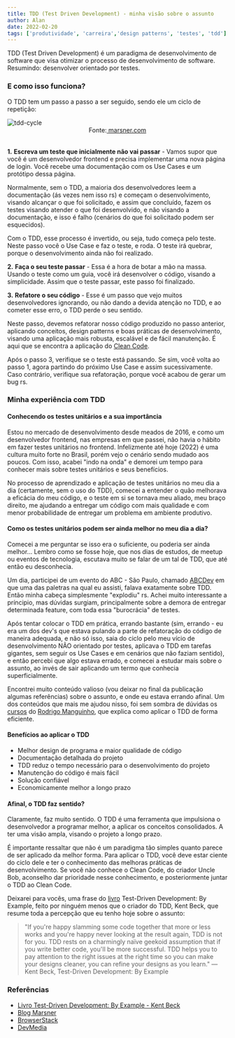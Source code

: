 ```yaml
---
title: TDD (Test Driven Development) - minha visão sobre o assunto
author: Alan
date: 2022-02-20
tags: ['produtividade', 'carreira','design patterns', 'testes', 'tdd']
---
```


<!-- Introduction to my blog post -->

TDD (Test Driven Development) é um paradigma de desenvolvimento de software que visa otimizar o processo de desenvolvimento de software. Resumindo: desenvolver orientado por testes.

### E como isso funciona?

O TDD tem um passo a passo a ser seguido, sendo ele um ciclo de repetição:

<img src="https://marsner.com/wp-content/uploads/test-driven-development-TDD.png" style="display:flex;margin:auto;" alt="tdd-cycle">
<span style="display:flex;justify-content:center;margin-bottom:2rem;">Fonte: <a href="https://marsner.com" target="_blank" rel="noopener noreferrer">&nbsp;marsner.com</a>
</span>

**1.** __Escreva um teste que inicialmente não vai passar__ - Vamos supor que você é um desenvolvedor frontend e precisa implementar uma nova página de login. Você recebe uma documentação com os Use Cases e um protótipo dessa página.

Normalmente, sem o TDD, a maioria dos desenvolvedores leem a documentação (ás vezes nem isso rs) e começam o desenvolvimento, visando alcançar o que foi solicitado, e assim que concluído, fazem os testes visando atender o que foi desenvolvido, e não visando a documentação, e isso é falho (cenários do que foi solicitado podem ser esquecidos).

Com o TDD, esse processo é invertido, ou seja, tudo começa pelo teste. Neste passo você o Use Case e faz o teste, e roda. O teste irá quebrar, porque o desenvolvimento ainda não foi realizado.

**2.** __Faça o seu teste passar__ - Essa é a hora de botar a mão na massa. Usando o teste como um guia, você irá desenvolver o código, visando a simplicidade. Assim que o teste passar, este passo foi finalizado.

**3.** __Refatore o seu código__ - Esse é um passo que vejo muitos desenvolvedores ignorando, ou não dando a devida atenção no TDD, e ao cometer esse erro, o TDD perde o seu sentido.

Neste passo, devemos refatorar nosso código produzido no passo anterior, aplicando conceitos, design patterns e boas práticas de desenvolvimento, visando uma aplicação mais robusta, escalável e de fácil manutenção. É aqui que se encontra a aplicação do [Clean Code](https://garywoodfine.com/what-is-clean-code/).

Após o passo 3, verifique se o teste está passando. Se sim, você volta ao passo 1, agora partindo do próximo Use Case e assim sucessivamente. Caso contrário, verifique sua refatoração, porque você acabou de gerar um bug rs.


### Minha experiência com TDD

#### Conhecendo os testes unitários e a sua importância


Estou no mercado de desenvolvimento desde meados de 2016, e como um desenvolvedor frontend, nas empresas em que passei, não havia o hábito em fazer testes unitários no frontend. Infelizmente até hoje (2022) é uma cultura muito forte no Brasil, porém vejo o cenário sendo mudado aos poucos. Com isso, acabei "indo na onda" e demorei um tempo para conhecer mais sobre testes unitários e seus benefícios.

No processo de aprendizado e aplicação de testes unitários no meu dia a dia (certamente, sem o uso do TDD), comecei a entender o quão melhorava a eficácia do meu código, e o teste em si se tornava meu aliado, meu braço direito, me ajudando a entregar um código com mais qualidade e com menor probabilidade de entregar um problema em ambiente produtivo.


#### Como os testes unitários podem ser ainda melhor no meu dia a dia?


Comecei a me perguntar se isso era o suficiente, ou poderia ser ainda melhor... Lembro como se fosse hoje, que nos dias de estudos, de meetup ou eventos de tecnologia, escutava muito se falar de um tal de TDD, que até então eu desconhecia.

Um dia, participei de um evento do ABC - São Paulo, chamado [ABCDev](https://abcdevelopers.org/) em que uma das paletras na qual eu assisti, falava exatamente sobre TDD. Então minha cabeça simplesmente "explodiu" rs. Achei muito interessante a príncipio, mas dúvidas surgiam, principalmente sobre a demora de entregar determinada feature, com toda essa "burocrácia" de testes.

Após tentar colocar o TDD em prática, errando bastante (sim, errando - eu era um dos dev's que estava pulando a parte de refatoração do código de maneira adequada, e não só isso, saia do ciclo pelo meu vício de desenvolvimento NÃO orientado por testes, aplicava o TDD em tarefas gigantes, sem seguir os Use Cases e em cenários que não faziam sentido), e então percebi que algo estava errado, e comecei a estudar mais sobre o assunto, ao invés de sair aplicando um termo que conhecia superficialmente.

Encontrei muito conteúdo valioso (vou deixar no final da publicação algumas referências) sobre o assunto, e onde eu estava errando afinal. Um dos conteúdos que mais me ajudou nisso, foi sem sombra de dúvidas os [cursos](https://rmanguinho.github.io/) do [Rodrigo Manguinho](https://www.linkedin.com/in/rmanguinho), que explica como aplicar o TDD de forma eficiente.

#### Benefícios ao aplicar o TDD


* Melhor design de programa e maior qualidade de código
* Documentação detalhada do projeto
* TDD reduz o tempo necessário para o desenvolvimento do projeto
* Manutenção do código é mais fácil
* Solução confiável
* Economicamente melhor a longo prazo


#### Afinal, o TDD faz sentido?


Claramente, faz muito sentido. O TDD é uma ferramenta que impulsiona o desenvolvedor a programar melhor, a aplicar os conceitos consolidados. A ter uma visão ampla, visando o projeto a longo prazo.

É importante ressaltar que não é um paradigma tão simples quanto parece de ser aplicado da melhor forma. Para aplicar o TDD, você deve estar ciente do ciclo dele e ter o conhecimento das melhoras práticas de desenvolvimento. Se você não conhece o Clean Code, do criador Uncle Bob, aconselho dar prioridade nesse conhecimento, e posteriormente juntar o TDD ao Clean Code.

Deixarei para vocês, uma frase do [livro](https://www.amazon.com.br/Test-Driven-Development-Kent-Beck/dp/0321146530/ref=asc_df_0321146530/?tag=googleshopp00-20&linkCode=df0&hvadid=379787788238&hvpos=&hvnetw=g&hvrand=3024373226955168733&hvpone=&hvptwo=&hvqmt=&hvdev=c&hvdvcmdl=&hvlocint=&hvlocphy=1001773&hvtargid=pla-448095042394&psc=1) Test-Driven Development: By Example, feito por ninguém menos que o criador do TDD, Kent Beck, que resume toda a percepção que eu tenho hoje sobre o assunto:


> "If you're happy slamming some code together that more or less works and you're happy never looking at the
>  result again, TDD is not for you. TDD rests on a charmingly naïve geekoid assumption that if you write
> better  code, you'll be more successful. TDD helps you to pay attention to the right issues at the right time
> so you  can make your designs cleaner, you can refine your designs as you learn."
> ― Kent Beck, Test-Driven Development: By Example

### Referências

* [Livro Test-Driven Development: By Example - Kent Beck](https://www.amazon.com.br/Test-Driven-Development-Kent-Beck/dp/0321146530/ref=asc_df_0321146530/?tag=googleshopp00-20&linkCode=df0&hvadid=379787788238&hvpos=&hvnetw=g&hvrand=8450874180526180247&hvpone=&hvptwo=&hvqmt=&hvdev=c&hvdvcmdl=&hvlocint=&hvlocphy=1001773&hvtargid=pla-448095042394&psc=1)
* [Blog Marsner](https://marsner.com/blog/why-test-driven-development-tdd/)
* [BrowserStack](https://www.browserstack.com/guide/what-is-test-driven-development)
* [DevMedia](https://www.devmedia.com.br/test-driven-development-tdd-simples-e-pratico/18533)
